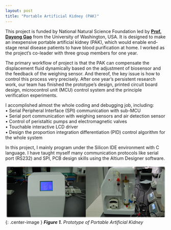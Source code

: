 ```yaml
---
layout: post
title: "Portable Artificial Kidney (PAK)" 
---
```


This project is funded by National Natural Science Foundation led by [**Prof. Dayong Gao**](https://www.me.washington.edu/people/faculty/dayong_gao) 
from the University of Washington, USA. It is designed to make an inexpensive portable artificial kidney (PAK), 
which would enable end-stage renal disease patients to have blood purification at home. I worked as the project’s co-leader 
with three group members for one year.  

The primary workflow of project is that the PAK can compensate the displacement fluid dynamically based on the adjustment of biosensor 
and the feedback of the weighing sensor. And thereof, the key issue is how to control this process very precisely. 
After one year’s persistent research work, our team has finished the prototype’s design, printed circuit board design, 
microcontrol unit (MCU) control system and the principle verification experiments.  

I accomplished almost the whole coding and debugging job, including:  
•	Serial Peripheral Interface (SPI) communication with sub-MCU  
•	Serial port communication with weighing sensors and air detection sensor  
•	Control of peristaltic pumps and electromagnetic valves  
•	Touchable interactive LCD driver  
•	Design the proportion integration differentiation (PID) control algorithm for the whole system  

In this project, I mainly program under the Silicon IDE environment with C language. 
I have taught myself many communication protocols like serial port (RS232) and SPI, PCB design skills using the Altium Designer software.

![](/images/20140701/pak.png){: .center-image }
***Figure 1.** Prototype of Portable Artificial Kidney*
